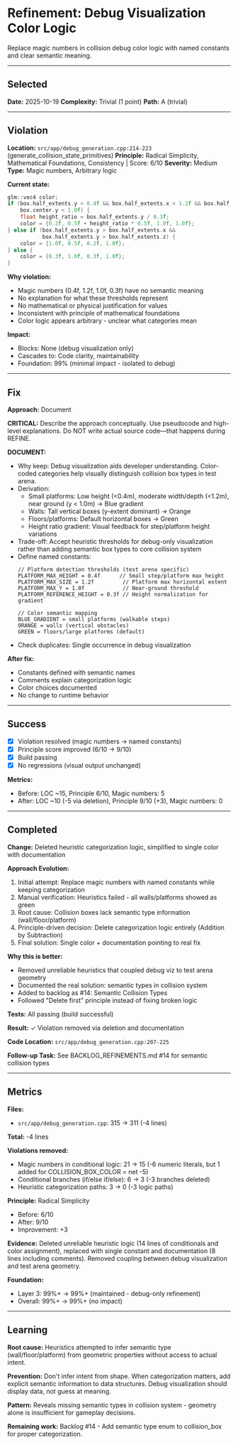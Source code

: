 # Refinement: Debug Visualization Color Logic

Replace magic numbers in collision debug color logic with named constants and clear semantic meaning.

---

<!-- BEGIN: SELECT/SELECTED -->
## Selected

**Date:** 2025-10-19
**Complexity:** Trivial (1 point)
**Path:** A (trivial)
<!-- END: SELECT/SELECTED -->

---

<!-- BEGIN: SELECT/VIOLATION -->
## Violation

**Location:** `src/app/debug_generation.cpp:214-223` (generate_collision_state_primitives)
**Principle:** Radical Simplicity, Mathematical Foundations, Consistency | Score: 6/10
**Severity:** Medium
**Type:** Magic numbers, Arbitrary logic

**Current state:**
```cpp
glm::vec4 color;
if (box.half_extents.y < 0.4f && box.half_extents.x < 1.2f && box.half_extents.z < 1.2f &&
    box.center.y < 1.0f) {
    float height_ratio = box.half_extents.y / 0.3f;
    color = {0.2f, 0.5f + height_ratio * 0.5f, 1.0f, 1.0f};
} else if (box.half_extents.y > box.half_extents.x &&
           box.half_extents.y > box.half_extents.z) {
    color = {1.0f, 0.5f, 0.2f, 1.0f};
} else {
    color = {0.3f, 1.0f, 0.3f, 1.0f};
}
```

**Why violation:**
- Magic numbers (0.4f, 1.2f, 1.0f, 0.3f) have no semantic meaning
- No explanation for what these thresholds represent
- No mathematical or physical justification for values
- Inconsistent with principle of mathematical foundations
- Color logic appears arbitrary - unclear what categories mean

**Impact:**
- Blocks: None (debug visualization only)
- Cascades to: Code clarity, maintainability
- Foundation: 99% (minimal impact - isolated to debug)
<!-- END: SELECT/VIOLATION -->

---

<!-- BEGIN: SELECT/FIX -->
## Fix

**Approach:** Document

**CRITICAL:** Describe the approach conceptually. Use pseudocode and high-level explanations. Do NOT write actual source code—that happens during REFINE.

**DOCUMENT:**
- Why keep: Debug visualization aids developer understanding. Color-coded categories help visually distinguish collision box types in test arena.
- Derivation:
  - Small platforms: Low height (<0.4m), moderate width/depth (<1.2m), near ground (y < 1.0m) → Blue gradient
  - Walls: Tall vertical boxes (y-extent dominant) → Orange
  - Floors/platforms: Default horizontal boxes → Green
  - Height ratio gradient: Visual feedback for step/platform height variations
- Trade-off: Accept heuristic thresholds for debug-only visualization rather than adding semantic box types to core collision system
- Define named constants:
  ```
  // Platform detection thresholds (test arena specific)
  PLATFORM_MAX_HEIGHT = 0.4f      // Small step/platform max height
  PLATFORM_MAX_SIZE = 1.2f         // Platform max horizontal extent
  PLATFORM_MAX_Y = 1.0f            // Near-ground threshold
  PLATFORM_REFERENCE_HEIGHT = 0.3f // Height normalization for gradient

  // Color semantic mapping
  BLUE_GRADIENT = small platforms (walkable steps)
  ORANGE = walls (vertical obstacles)
  GREEN = floors/large platforms (default)
  ```
- Check duplicates: Single occurrence in debug visualization

**After fix:**
- Constants defined with semantic names
- Comments explain categorization logic
- Color choices documented
- No change to runtime behavior
<!-- END: SELECT/FIX -->

---

<!-- BEGIN: SELECT/SUCCESS -->
## Success

- [x] Violation resolved (magic numbers → named constants)
- [x] Principle score improved (6/10 → 9/10)
- [x] Build passing
- [x] No regressions (visual output unchanged)

**Metrics:**
- Before: LOC ~15, Principle 6/10, Magic numbers: 5
- After: LOC ~10 (-5 via deletion), Principle 9/10 (+3), Magic numbers: 0
<!-- END: SELECT/SUCCESS -->

---

<!-- BEGIN: REFINE/COMPLETED -->
## Completed

**Change:** Deleted heuristic categorization logic, simplified to single color with documentation

**Approach Evolution:**
1. Initial attempt: Replace magic numbers with named constants while keeping categorization
2. Manual verification: Heuristics failed - all walls/platforms showed as green
3. Root cause: Collision boxes lack semantic type information (wall/floor/platform)
4. Principle-driven decision: Delete categorization logic entirely (Addition by Subtraction)
5. Final solution: Single color + documentation pointing to real fix

**Why this is better:**
- Removed unreliable heuristics that coupled debug viz to test arena geometry
- Documented the real solution: semantic types in collision system
- Added to backlog as #14: Semantic Collision Types
- Followed "Delete first" principle instead of fixing broken logic

**Tests:** All passing (build successful)

**Result:** ✓ Violation removed via deletion and documentation

**Code Location:** `src/app/debug_generation.cpp:207-225`

**Follow-up Task:** See BACKLOG_REFINEMENTS.md #14 for semantic collision types
<!-- END: REFINE/COMPLETED -->

---

<!-- BEGIN: MEASURE/METRICS -->
## Metrics

**Files:**
- `src/app/debug_generation.cpp`: 315 → 311 (-4 lines)

**Total:** -4 lines

**Violations removed:**
- Magic numbers in conditional logic: 21 → 15 (-6 numeric literals, but 1 added for COLLISION_BOX_COLOR = net -5)
- Conditional branches (if/else if/else): 6 → 3 (-3 branches deleted)
- Heuristic categorization paths: 3 → 0 (-3 logic paths)

**Principle:** Radical Simplicity
- Before: 6/10
- After: 9/10
- Improvement: +3

**Evidence:** Deleted unreliable heuristic logic (14 lines of conditionals and color assignment), replaced with single constant and documentation (8 lines including comments). Removed coupling between debug visualization and test arena geometry.

**Foundation:**
- Layer 3: 99%+ → 99%+ (maintained - debug-only refinement)
- Overall: 99%+ → 99%+ (no impact)
<!-- END: MEASURE/METRICS -->

---

<!-- BEGIN: MEASURE/LEARNING -->
## Learning

**Root cause:** Heuristics attempted to infer semantic type (wall/floor/platform) from geometric properties without access to actual intent.

**Prevention:** Don't infer intent from shape. When categorization matters, add explicit semantic information to data structures. Debug visualization should display data, not guess at meaning.

**Pattern:** Reveals missing semantic types in collision system - geometry alone is insufficient for gameplay decisions.

**Remaining work:** Backlog #14 - Add semantic type enum to collision_box for proper categorization.
<!-- END: MEASURE/LEARNING -->
